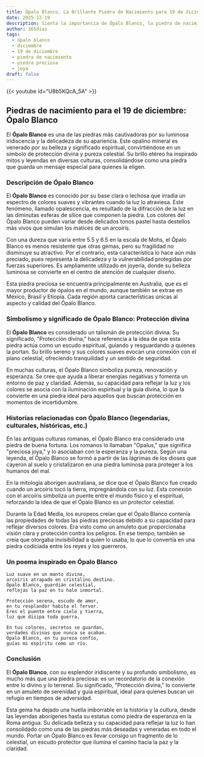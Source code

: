 ```yaml
---
title: Ópalo Blanco, La Brillante Piedra de Nacimiento para 19 de diciembre
date: 2025-12-19
description: Sienta la importancia de Ópalo Blanco, la piedra de nacimiento de 19 de diciembre que simboliza Protección divina. Deje que su belleza y significado iluminen su día.
author: 365días
tags:
  - ópalo blanco
  - diciembre
  - 19 de diciembre
  - piedra de nacimiento
  - piedra preciosa
  - joya
draft: false
---
```


{{< youtube id="U8b5KQcA_5A" >}}

## Piedras de nacimiento para el 19 de diciembre: Ópalo Blanco

El **Ópalo Blanco** es una de las piedras más cautivadoras por su luminosa iridiscencia y la delicadeza de su apariencia. Este opalino mineral es venerado por su belleza y significado espiritual, convirtiéndose en un símbolo de protección divina y pureza celestial. Su brillo etéreo ha inspirado mitos y leyendas en diversas culturas, consolidándose como una piedra que guarda un mensaje especial para quienes la eligen.

### Descripción de Ópalo Blanco

El **Ópalo Blanco** es conocido por su base clara o lechosa que irradia un espectro de colores suaves y vibrantes cuando la luz lo atraviesa. Este fenómeno, llamado opalescencia, es resultado de la difracción de la luz en las diminutas esferas de sílice que componen la piedra. Los colores del Ópalo Blanco pueden variar desde delicados tonos pastel hasta destellos más vivos que simulan los matices de un arcoíris.

Con una dureza que varía entre 5.5 y 6.5 en la escala de Mohs, el Ópalo Blanco es menos resistente que otras gemas, pero su fragilidad no disminuye su atractivo. Por el contrario, esta característica lo hace aún más preciado, pues representa la delicadeza y la vulnerabilidad protegidas por fuerzas superiores. Es ampliamente utilizado en joyería, donde su belleza luminosa se convierte en el centro de atención de cualquier diseño.

Esta piedra preciosa se encuentra principalmente en Australia, que es el mayor productor de ópalos en el mundo, aunque también se extrae en México, Brasil y Etiopía. Cada región aporta características únicas al aspecto y calidad del Ópalo Blanco.

### Simbolismo y significado de Ópalo Blanco: Protección divina

El **Ópalo Blanco** es considerado un talismán de protección divina. Su significado, "Protección divina," hace referencia a la idea de que esta piedra actúa como un escudo espiritual, guiando y resguardando a quienes la portan. Su brillo sereno y sus colores suaves evocan una conexión con el plano celestial, ofreciendo tranquilidad y un sentido de seguridad.

En muchas culturas, el Ópalo Blanco simboliza pureza, renovación y esperanza. Se cree que ayuda a liberar energías negativas y fomenta un entorno de paz y claridad. Además, su capacidad para reflejar la luz y los colores se asocia con la iluminación espiritual y la guía divina, lo que la convierte en una piedra ideal para aquellos que buscan protección en momentos de incertidumbre.

### Historias relacionadas con Ópalo Blanco (legendarias, culturales, históricas, etc.)

En las antiguas culturas romanas, el Ópalo Blanco era considerado una piedra de buena fortuna. Los romanos lo llamaban "Opalus," que significa "preciosa joya," y lo asociaban con la esperanza y la pureza. Según una leyenda, el Ópalo Blanco se formó a partir de las lágrimas de los dioses que cayeron al suelo y cristalizaron en una piedra luminosa para proteger a los humanos del mal.

En la mitología aborigen australiana, se dice que el Ópalo Blanco fue creado cuando un arcoíris tocó la tierra, impregnándola con su luz. Esta conexión con el arcoíris simboliza un puente entre el mundo físico y el espiritual, reforzando la idea de que el Ópalo Blanco es un protector celestial.

Durante la Edad Media, los europeos creían que el Ópalo Blanco contenía las propiedades de todas las piedras preciosas debido a su capacidad para reflejar diversos colores. Era visto como un amuleto que proporcionaba visión clara y protección contra los peligros. En ese tiempo, también se creía que otorgaba invisibilidad a quien lo usaba, lo que lo convertía en una piedra codiciada entre los reyes y los guerreros.

### Un poema inspirado en Ópalo Blanco

```
Luz suave en un manto divino,  
arcoíris atrapado en cristalino destino.  
Ópalo Blanco, guardián celestial,  
reflejas la paz en tu halo inmortal.  

Protección serena, escudo de amor,  
en tu resplandor habita el fervor.  
Eres el puente entre cielo y tierra,  
luz que disipa toda guerra.  

En tus colores, secretos se guardan,  
verdades divinas que nunca se acaban.  
Ópalo Blanco, en tu pureza confío,  
guías mi espíritu como un río.  
```

### Conclusión

El **Ópalo Blanco**, con su esplendor iridiscente y su profundo simbolismo, es mucho más que una piedra preciosa: es un recordatorio de la conexión entre lo divino y lo terrenal. Su significado, "Protección divina," lo convierte en un amuleto de serenidad y guía espiritual, ideal para quienes buscan un refugio en tiempos de adversidad.

Esta gema ha dejado una huella imborrable en la historia y la cultura, desde las leyendas aborígenes hasta su estatus como piedra de esperanza en la Roma antigua. Su delicada belleza y su capacidad para reflejar la luz lo han consolidado como una de las piedras más deseadas y veneradas en todo el mundo. Portar un Ópalo Blanco es llevar consigo un fragmento de lo celestial, un escudo protector que ilumina el camino hacia la paz y la claridad.